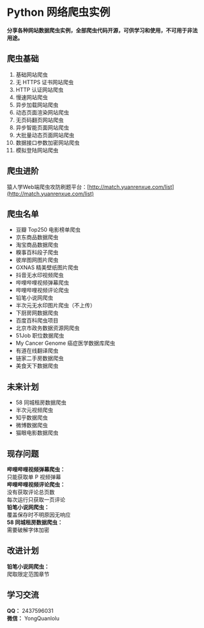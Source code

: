 # Python 网络爬虫实例

**分享各种网站数据爬虫实例，全部爬虫代码开源，可供学习和使用，不可用于非法用途。**

## 爬虫基础

1. 基础网站爬虫
2. 无 HTTPS 证书网站爬虫
3. HTTP 认证网站爬虫
4. 慢速网站爬虫
5. 异步加载网站爬虫
6. 动态页面渲染网站爬虫
7. 无页码翻页网站爬虫
8. 异步智能页面网站爬虫
9. 大批量动态页面网站爬虫
10. 数据接口参数加密网站爬虫
20. 模拟登陆网站爬虫

## 爬虫进阶

猿人学Web端爬虫攻防刷题平台：[http://match.yuanrenxue.com/list](http://match.yuanrenxue.com/list)

## 爬虫名单

* 豆瓣 Top250 电影榜单爬虫
* 京东商品数据爬虫
* 淘宝商品数据爬虫
* 糗事百科段子爬虫
* 彼岸图网图片爬虫
* GXNAS 精美壁纸图片爬虫
* 抖音无水印视频爬虫
* 哔哩哔哩视频弹幕爬虫
* 哔哩哔哩视频评论爬虫
* 铅笔小说网爬虫
* 半次元无水印图片爬虫（不上传）
* 下厨房网数据爬虫
* 百度百科爬虫项目
* 北京市政务数据资源网爬虫
* 51Job 职位数据爬虫
* My Cancer Genome 癌症医学数据库爬虫
* 有道在线翻译爬虫
* 链家二手房数据爬虫
* 美食天下数据爬虫

## 未来计划

* 58 同城租房数据爬虫
* 半次元视频爬虫
* 知乎数据爬虫
* 微博数据爬虫
* 猫眼电影数据爬虫

## 现存问题

**哔哩哔哩视频弹幕爬虫：**  
只能获取单 P 视频弹幕  
**哔哩哔哩视频评论爬虫：**  
没有获取评论总页数  
每次运行只获取一页评论  
**铅笔小说网爬虫：**  
覆盖保存时不明原因无响应  
**58 同城租房数据爬虫：**  
需要破解字体加密

## 改进计划

**铅笔小说网爬虫：**  
爬取限定范围章节

## 学习交流

**QQ：** 2437596031  
**微信：** YongQuanlolu  